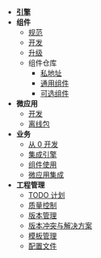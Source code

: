 - [**引擎**](./docs/xengine/arch/xengine-应用架构.md)
- **组件**
  - [规范](./docs/modules/组件-规范.md)
  - [开发](./docs/modules/组件-开发.md)
  - [升级](./docs/modules/组件-升级.md)
  - 组件仓库
    - [私地址](./docs/modules/组件-仓库.md)
    - [通用组件](./docs/modules/common/组件-engine.md)
    - [可选组件](./docs/modules/optional/组件-bluetooth.md)
- **微应用**
  - [开发](./docs/microApp/微应用.md)
  - [离线包](./docs/microApp/微应用-离线服务器.md)
- **业务**
  - [从 0 开发](./docs/business/业务开发.md)
  - [集成引擎](./docs/business/集成开发.md)
  - [组件使用](./docs/modules/组件-使用.md)
  - [微应用集成](./docs/microApp/微应用-集成.md)
- **工程管理**
  - [TODO 计划](./docs/versionlize/TODO-计划.md)
  - [质量控制](./docs/versionlize/质量控制.md)
  - [版本管理](./docs/versionlize/引擎与组件版本管理.md)
  - [版本冲突与解决方案](./docs/versionlize/版本冲突与解决方案.md)
  - [模板管理](./docs/versionlize/模板管理.md)
  - [配置文件](./docs/configfile/config.md)


